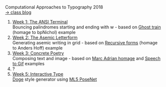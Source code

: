 Computational Approaches to Typography 2018
<br>[→ class blog](http://www.alicehgsun.com/category/computational-typography/)

1. [Week 1: The ANSI Terminal](https://alicehgsun.github.io/CAT18/week1/)
<br>Bouncing palindromes starting and ending with w - based on [Ghost train](https://editor.p5js.org/allison.parrish/sketches/H1RvYz3jm) (homage to bpNichol) example
2. [Week 2: The Asemic Letterform](https://alicehgsun.github.io/CAT18/week2/)
<br>Generating asemic writing in grid - based on [Recursive forms](https://editor.p5js.org/allison.parrish/sketches/SJ5aR9L2m) (homage to Anders Hoff) example
3. [Week 3: Concrete Poetry](https://github.com/alicehgsun/CAT18/tree/master/week3)
<br>Composing text and image - based on [Marc Adrian homage](https://editor.p5js.org/allison.parrish/sketches/BJMQ7De67) and [Speech to Gif](https://github.com/nicolehe/ITP-hello-computer-f18/tree/master/week2/speech_to_gif) examples
4. ?
5. [Week 5: Interactive Type](https://alicehgsun.github.io/CAT18/week5/)
<br>[Doge](https://en.wikipedia.org/wiki/Doge_(meme)) style generator using [ML5 PoseNet](https://ml5js.org/docs/posenet-webcam)

